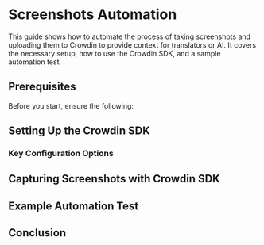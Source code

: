 # Screenshots Automation

This guide shows how to automate the process of taking screenshots and uploading them to Crowdin to provide context for translators or AI. It covers the necessary setup, how to use the Crowdin SDK, and a sample automation test.

## Prerequisites

Before you start, ensure the following:

[//]: # (TODO)

## Setting Up the Crowdin SDK

[//]: # (TODO)

### Key Configuration Options

[//]: # (TODO)

## Capturing Screenshots with Crowdin SDK

[//]: # (TODO)

## Example Automation Test

[//]: # (TODO)

## Conclusion

[//]: # (TODO)
